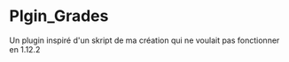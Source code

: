 # Plgin_Grades
Un plugin inspiré d'un skript de ma création qui ne voulait pas fonctionner en 1.12.2
